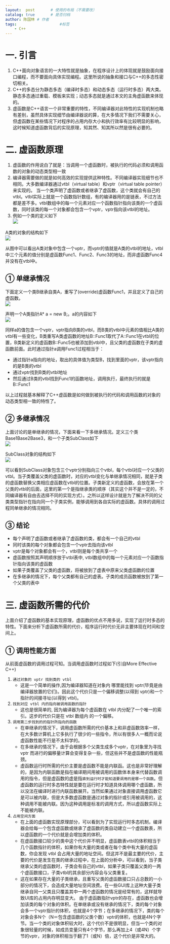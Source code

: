 ```yaml
---
layout:  post   	# 使用的布局（不需要改）
catalog: true 		# 是否归档
author: 陈国林 # 作者
tags:					#标签
    - C++
---
```


# 一. 引言
1. C++面向对象语言的一大特性就是抽象，在程序设计上的体现就是鼓励面向接口编程，而不要面向具体实现编程。这里所说的抽象和接口与C++的多态性密切相关。
2. C++的多态分为静态多态（编译时多态）和动态多态（运行时多态）两大类。静态多态通过重载、模板来实现；动态多态就是通过本文的主角虚函数来体现的。
3. 虚函数是C++语言一个非常重要的特性，不同编译器对此特性的实现机制也略有差别，虽然具体实现细节由编译器说的算，在大多情况下我们不需要关心，但虚函数在某些情况下对程序的占用内存大小和执行效率有比较明显的影响，这时候知道虚函数背后的实现原理，知其然、知其所以然是很有必要的。

# 二. 虚函数原理
1. 虚函数的作用说白了就是：当调用一个虚函数时，被执行的代码必须和调用函数的对象的动态类型相一致
2. 编译器需要做的就是如何高效的实现提供这种特性。不同编译器实现细节也不相同。大多数编译器通过vtbl（virtual table）和vptr（virtual table pointer）来实现的。 当一个类声明了虚函数或者继承了虚函数，这个类就会有自己的vtbl。vtbl实际上就是一个函数指针数组，有的编译器用的是链表，不过方法都是差不多。vtbl数组中的每一个元素对应一个函数指针指向该类的一个虚函数，同时该类的每一个对象都会包含一个vptr，vptr指向该vtbl的地址。
3. 例如一个类的定义如下  
![](https://github.com/chenguolin/chenguolin.github.io/blob/master/data/image/cpp-virtual-func-define.png?raw=true) 

A类的对象的结构如下  
![](https://github.com/chenguolin/chenguolin.github.io/blob/master/data/image/cpp-virtual-func-object.png?raw=true)

从图中可以看出A类对象中包含一个vptr，而vptr的值就是A类的vtbl的地址，vtbl中三个元素的值分别是虚函数Func1、Func2、Func3的地址，而非虚函数Func4并没有在vtbl中。

## ① 单继承情况
下面定义一个类B继承自类A，重写了(override)虚函数Func1，并且定义了自己的虚函数。  
![](https://github.com/chenguolin/chenguolin.github.io/blob/master/data/image/cpp-virtual-func-inherit-1.png?raw=true)

声明一个A类指针A* a = new B;。a的内容如下   
![](https://github.com/chenguolin/chenguolin.github.io/blob/master/data/image/cpp-virtual-func-inherit-2.png?raw=true)

同样a的值包含一个vptr，vptr指向B类的vtbl，而B类的vtbl中元素的值相比A类的vtbl有一些变化，B类重写A类虚函数的地址B::Func1取代了A::Func1在vtbl的位置，B类新定义的虚函数B::Func5也被添加到vtbl中，且父类的虚函数在子类的虚函数前面。此时通过指针a调用Func1过程相当于：

  * 通过指针a指向的地址，取出的具体值为类型B，找到里面的vptr，该vptr指向的是B类的vtbl
  * 通过vptr找到B类的vtbl地址
  * 然后通过B类的vtbl找到Func1的函数地址，调用执行，最终执行的就是B::Func1

以上过程就基本解释了C++虚函数是如何做到被执行的代码和调用函数的对象的动态类型相一致的特性了。

## ② 多继承情况
上面讨论的是单继承的情况，下面来看一下多继承情况。定义三个类Base1Base2Base3，和一个子类SubClass如下  
![](https://github.com/chenguolin/chenguolin.github.io/blob/master/data/image/cpp-virtual-func-inherit-3.png?raw=true)

SubClass对象的结构如下  
![](https://github.com/chenguolin/chenguolin.github.io/blob/master/data/image/cpp-virtual-func-inherit-4.png?raw=true)

可以看到SubClass对象包含三个vptr分别指向三个vtbl，每个vtbl对应一个父类的vtbl。当子类覆盖父类的虚函数时，对应的vtbl变化与单继承情况相同，就是子类的虚函数替换父类相应虚函数在vtbl的位置。子类新定义的虚函数，会放在第一个父类的vtbl的后面，这里的第一个是指继承类的顺序（其实这个并不是一定的，不同编译器有自由去选择不同的实现方式）。之所以这样设计就是为了解决不同的父类类型指针在指向同一个子类实例，能够调用到各自实际的虚函数。具体的调用过程同单继承的情况相同。

## ③ 结论
  * 每个声明了虚函数或者继承了虚函数的类，都会有一个自己的vtbl
  * 同时该类的每个对象都会包含一个vptr去指向该vtbl
  * vptr是每个对象都会有一个，vtbl则是每个类共享一个
  * 虚函数按照其声明顺序放于vtbl表中, vtbl数组中的每一个元素对应一个函数指针指向该类的虚函数
  * 如果子类覆盖了父类的虚函数，将被放到了虚表中原来父类虚函数的位置
  * 在多继承的情况下，每个父类都有自己的虚表。子类的成员函数被放到了第一个父类的表中

# 三. 虚函数所需的代价
上面介绍了虚函数的基本实现原理，虚函数的优点不用多说，实现了运行时多态的特性。下面来分析下虚函数所需的代价，程序运行时代价无非主要体现在时间和空间上。

## ① 调用性能方面
从前面虚函数的调用过程可知。当调用虚函数时过程如下(引自More Effective C++)

1. `通过对象的 vptr 找到类的 vtbl`
    + 这是一个简单的操作,因为编译器知道在对象内 哪里能找到 vptr(毕竟是由编译器放置的它们)。因此这个代价只是一个偏移调整(以得到 vptr)和一个指针的间接寻址(以得到 vtbl)。
2. `找到对应 vtbl 内的指向被调用函数的指针`
    + 这也是很简单的, 因为编译器为每个虚函数在 vtbl 内分配了一个唯一的索引。这步的代价只是在 vtbl 数组内 的一个偏移。
3. `调用第二步找到的的指针所指向的函数`
    + 在单继承的情况下，调用虚函数所需的代价基本上和非虚函数效率一样，在大多数计算机上它多执行了很少的一些指令，所以有很多人一概而论说虚函数性能不行是不太科学的。
    + 在多继承的情况下，由于会根据多个父类生成多个vptr，在对象里为寻找 vptr 而进行的偏移量计算会变得复杂一些，但这些并不是虚函数的性能瓶颈。 
    + 虚函数运行时所需的代价主要是虚函数不能是内联函。这也是非常好理解的，是因为内联函数是指在编译期间用被调用的函数体本身来代替函数调用的指令，但是虚函数的虚是指`直到运行时才能知道要调用的是哪一个函数`。但虚函数的运行时多态特性就是要在运行时才知道具体调用哪个虚函数，所以没法在编译时进行内联函数展开。当然如果通过对象直接调用虚函数它是可以被内联，但是大多数虚函数是通过对象的指针或引用被调用的，这种调用不能被内联。因为这种调用是标准的调用方式，所以虚函数实际上不能被内联。
4. `占用空间方面`
    + 在上面的虚函数实现原理部分，可以看到为了实现运行时多态机制，编译器会给每一个包含虚函数或继承了虚函数的类自动建立一个虚函数表，所以虚函数的一个代价就是会增加类的体积。
    + 在虚函数接口较少的类中这个代价并不明显，虚函数表vtbl的体积相当于几个函数指针的体积，如果你有大量的类或者在每个类中有大量的虚函数，你会发现 vtbl 会占用大量的地址空间。但这并不是最主要的代价，主要的代价是发生在类的继承过程中，在上面的分析中，可以看到，当子类继承父类的虚函数时，子类会有自己的vtbl，如果子类只覆盖父类的一两个虚函数接口，子类vtbl的其余部分内容会与父类重复。
    + 这在如果存在大量的子类继承，且重写父类的虚函数接口只占总数的一小部分的情况下，会造成大量地址空间浪费。在一些GUI库上这种大量子类继承自同一父类且只覆盖其中一两个虚函数的情况是经常有的，这样就导致UI库的占用内存明显变大。 由于虚函数指针vptr的存在，虚函数也会增加该类的每个对象的体积。在单继承或没有继承的情况下，类的每个对象会多一个vptr指针的体积，也就是4个字节；在多继承的情况下，类的每个对象会多N个（N＝包含虚函数的父类个数）vptr的体积，也就是4N个字节。当一个类的对象体积较大时，这个代价不是很明显，但当一个类的对象很轻量的时候，如成员变量只有4个字节，那么再加上4（或4N）个字节的vptr，对象的体积相当于翻了1（或N）倍，这个代价是非常大的。
    
    
